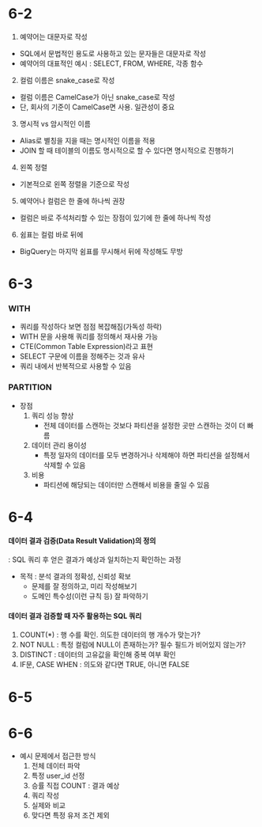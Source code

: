 # 6-2

1. 예약어는 대문자로 작성
- SQL에서 문법적인 용도로 사용하고 있는 문자들은 대문자로 작성
- 예약어의 대표적인 예시 : SELECT, FROM, WHERE, 각종 함수

2. 컬럼 이름은 snake_case로 작성
- 컬럼 이름은 CamelCase가 아닌 snake_case로 작성
- 단, 회사의 기준이 CamelCase면 사용. 일관성이 중요

3. 명시적 vs 암시적인 이름
- Alias로 별칭을 지을 때는 명시적인 이름을 적용
- JOIN 할 때 테이블의 이름도 명시적으로 할 수 있다면 명시적으로 진행하기

4. 왼쪽 정렬
- 기본적으로 왼쪽 정렬을 기준으로 작성

5. 예약어나 컬럼은 한 줄에 하나씩 권장
- 컬럼은 바로 주석처리할 수 있는 장점이 있기에 한 줄에 하나씩 작성

6. 쉼표는 컬럼 바로 뒤에
- BigQuery는 마지막 쉼표를 무시해서 뒤에 작성해도 무방

# 6-3

### WITH
- 쿼리를 작성하다 보면 점점 복잡해짐(가독성 하락)
- WITH 문을 사용해 쿼리를 정의해서 재사용 가능
- CTE(Common Table Expression)라고 표현
- SELECT 구문에 이름을 정해주는 것과 유사
- 쿼리 내에서 반복적으로 사용할 수 있음

### PARTITION
- 장점
    1) 쿼리 성능 향상
        - 전체 데이터를 스캔하는 것보다 파티션을 설정한 곳만 스캔하는 것이 더 빠름
    2) 데이터 관리 용이성
        - 특정 일자의 데이터를 모두 변경하거나 삭제해야 하면 파티션을 설정해서 삭제할 수 있음
    3) 비용
        - 파티션에 해당되는 데이터만 스캔해서 비용을 줄일 수 있음

# 6-4

####  데이터 결과 검증(Data Result Validation)의 정의
: SQL 쿼리 후 얻은 결과가 예상과 일치하는지 확인하는 과정
- 목적 : 분석 결과의 정확성, 신뢰성 확보
    - 문제를 잘 정의하고, 미리 작성해보기
    - 도메인 특수성(이런 규칙 등) 잘 파악하기

#### 데이터 결과 검증할 때 자주 활용하는 SQL 쿼리
1) COUNT(*) : 행 수를 확인. 의도한 데이터의 행 개수가 맞는가?
2) NOT NULL : 특정 컬럼에 NULL이 존재하는가? 필수 필드가 비어있지 않는가?
3) DISTINCT : 데이터의 고유값을 확인해 중복 여부 확인
4) IF문, CASE WHEN : 의도와 같다면 TRUE, 아니면 FALSE

# 6-5

# 6-6

- 예시 문제에서 접근한 방식
    1) 전체 데이터 파악
    2) 특정 user_id 선정
    3) 승률 직접 COUNT : 결과 예상
    4) 쿼리 작성
    5) 실제와 비교
    6) 맞다면 특정 유저 조건 제외
